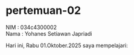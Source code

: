 # pertemuan-02
NIM : 034c4300002<br>
Nama : Yohanes Setiawan Japriadi

Hari ini, Rabu 01.Oktober.2025 saya mempelajari:
